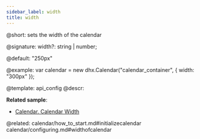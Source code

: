 ```yaml
---
sidebar_label: width
title: width
---          
```


@short: sets the width of the calendar

@signature: width?: string | number;

@default: "250px"

@example: 
var calendar = new dhx.Calendar("calendar_container", {
   width: "300px"
});


@template:	api_config
@descr: 


**Related sample**:
- [Calendar. Calendar Width](https://snippet.dhtmlx.com/azm0u5ns)

@related: 
calendar/how_to_start.md#initializecalendar
calendar/configuring.md#widthofcalendar
